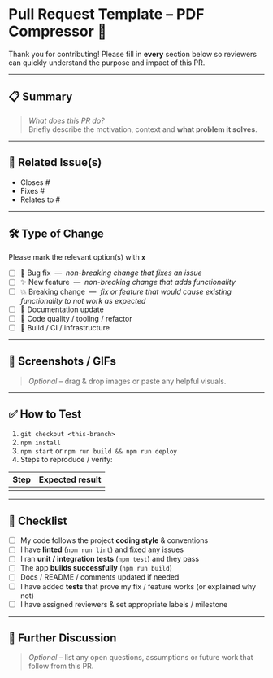 # Pull Request Template – PDF Compressor 🚀

Thank you for contributing! Please fill in **every** section below so reviewers can quickly understand the purpose and impact of this PR.

---

## 📋 Summary

> _What does this PR do?_  
> Briefly describe the motivation, context and **what problem it solves**.

---

## 🔗 Related Issue(s)

- Closes #
- Fixes #
- Relates to #

---

## 🛠️ Type of Change

Please mark the relevant option(s) with **`x`**

- [ ] 🐞 Bug fix &nbsp;—&nbsp; _non-breaking change that fixes an issue_
- [ ] ✨ New feature &nbsp;—&nbsp; _non-breaking change that adds functionality_
- [ ] 💥 Breaking change &nbsp;—&nbsp; _fix or feature that would cause existing functionality to not work as expected_
- [ ] 📝 Documentation update
- [ ] 🧹 Code quality / tooling / refactor
- [ ] 🔧 Build / CI / infrastructure

---

## 📸 Screenshots / GIFs

> _Optional_ – drag & drop images or paste any helpful visuals.

---

## ✅ How to Test

1. `git checkout <this-branch>`
2. `npm install`
3. `npm start` or `npm run build && npm run deploy`
4. Steps to reproduce / verify:

| Step | Expected result |
|------|-----------------|
|      |                 |

---

## 📝 Checklist

- [ ] My code follows the project **coding style** & conventions
- [ ] I have **linted** (`npm run lint`) and fixed any issues
- [ ] I ran **unit / integration tests** (`npm test`) and they pass
- [ ] The app **builds successfully** (`npm run build`)
- [ ] Docs / README / comments updated if needed
- [ ] I have added **tests** that prove my fix / feature works (or explained why not)
- [ ] I have assigned reviewers & set appropriate labels / milestone

---

## 🤝 Further Discussion

> _Optional_ – list any open questions, assumptions or future work that follow from this PR.

